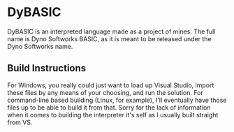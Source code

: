 # DyBASIC
DyBASIC is an interpreted language made as a project of mines. The full name is Dyno Softworks BASIC, as it is meant to be released under the Dyno Softworks name.

## Build Instructions
For Windows, you really could just want to load up Visual Studio, import these files by any means of your choosing, and run the solution. For command-line based building (Linux, for example), I'll eventually have those files up to be able to build it from that. Sorry for the lack of information when it comes to building the interpreter it's self as I usually built straight from VS. 
